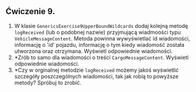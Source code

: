 ## Ćwiczenie 9.
1. W klasie `GenericsExercise9UpperBoundWildcards` dodaj kolejną metodę `logReceived` (lub o podobnej nazwie)
   przyjmującą wiadmoości typu `VehicleMessageContent`. Metoda powinna wywyświetlać id wiadomości,
   informację o 'id' pojazdu, informację o tym kiedy wiadomość została utworzona oraz otrzymana.
   Wyświetl odpowiednie wiadomości.
2. *Zrób to samo dla wiadomości o treści `CargoMessageContent`. Wyświetl odpowiednie wiadomości.
3. *Czy w orginalnej metodzie `logReceived` możemy jakoś wyświetlić szczegóły poszczególnych wiadomości,
   tak jak robią to powyższe metody? Spróbuj to zrobić.